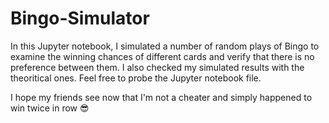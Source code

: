 # Bingo-Simulator

In this Jupyter notebook, I simulated a number of random plays of Bingo to examine the winning chances of different cards and verify that there is no preference between them. I also checked my simulated results with the theoritical ones. Feel free to probe the Jupyter notebook file.

I hope my friends see now that I'm not a cheater and simply happened to win twice in row 😎
